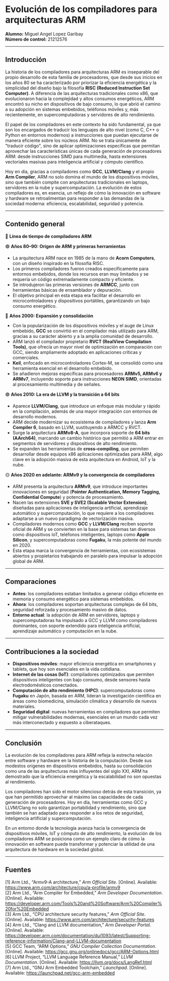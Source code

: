 # Evolución de los compiladores para arquitecturas ARM  

**Alumno:** Miguel Angel Lopez Garibay  
**Número de control:** 21212576  

---

## Introducción  
La historia de los compiladores para arquitecturas ARM es inseparable del propio desarrollo de esta familia de procesadores, que desde sus inicios en los años 80 se ha caracterizado por priorizar la eficiencia energética y la simplicidad del diseño bajo la filosofía **RISC (Reduced Instruction Set Computer)**. A diferencia de las arquitecturas tradicionales como x86, que evolucionaron hacia la complejidad y altos consumos energéticos, ARM encontró su nicho en dispositivos de bajo consumo, lo que abrió el camino a su adopción en sistemas embebidos, teléfonos móviles y, más recientemente, en supercomputadoras y servidores de alto rendimiento.  

El papel de los compiladores en este contexto ha sido fundamental, ya que son los encargados de traducir los lenguajes de alto nivel (como C, C++ o Python en entornos modernos) a instrucciones que puedan ejecutarse de manera eficiente sobre los núcleos ARM. No se trata únicamente de "traducir código", sino de aplicar optimizaciones específicas que permitan aprovechar las características únicas de cada generación de procesadores ARM: desde instrucciones SIMD para multimedia, hasta extensiones vectoriales masivas para inteligencia artificial y cómputo científico.  

Hoy en día, gracias a compiladores como **GCC**, **LLVM/Clang** y el propio **Arm Compiler**, ARM no solo domina el mundo de los dispositivos móviles, sino que también compite con arquitecturas tradicionales en laptops, servidores en la nube y supercomputación. La evolución de estos compiladores es, en esencia, un reflejo de cómo la innovación en software y hardware se retroalimentan para responder a las demandas de la sociedad moderna: eficiencia, escalabilidad, seguridad y potencia.  

---

## Contenido general  

📜 **Línea de tiempo de compiladores ARM**  

🟢 **Años 80–90: Origen de ARM y primeras herramientas**  
- La arquitectura ARM nace en 1985 de la mano de **Acorn Computers**, con un diseño inspirado en la filosofía RISC.  
- Los primeros compiladores fueron creados específicamente para entornos embebidos, donde los recursos eran muy limitados y se requería un código extremadamente compacto y eficiente.  
- Se introdujeron las primeras versiones de **ARMCC**, junto con herramientas básicas de ensamblador y depuración.  
- El objetivo principal en esta etapa era facilitar el desarrollo en microcontroladores y dispositivos portátiles, garantizando un bajo consumo energético.  

🔵 **Años 2000: Expansión y consolidación**  
- Con la popularización de los dispositivos móviles y el auge de Linux embebido, **GCC** se convirtió en el compilador más utilizado para ARM, gracias a su carácter abierto y a la amplia comunidad de desarrollo.  
- ARM lanzó el compilador propietario **RVCT (RealView Compilation Tools)**, que ofrecía un mayor nivel de optimización en comparación con GCC, siendo ampliamente adoptado en aplicaciones críticas y comerciales.  
- **Keil**, enfocado en microcontroladores Cortex-M, se consolidó como una herramienta esencial en el desarrollo embebido.  
- Se añadieron mejoras específicas para procesadores **ARMv5, ARMv6 y ARMv7**, incluyendo soporte para instrucciones **NEON SIMD**, orientadas al procesamiento multimedia y de señales.  

🟣 **Años 2010: La era de LLVM y la transición a 64 bits**  
- Aparece **LLVM/Clang**, que introduce un enfoque más modular y rápido en la compilación, además de una mayor integración con entornos de desarrollo modernos.  
- ARM decide modernizar su ecosistema de compiladores y lanza **Arm Compiler 6**, basado en LLVM, sustituyendo a ARMCC y RVCT.  
- Surge la arquitectura **ARMv8-A**, que incorpora soporte de **64 bits (AArch64)**, marcando un cambio histórico que permitió a ARM entrar en segmentos de servidores y dispositivos de alto rendimiento.  
- Se expanden las herramientas de **cross-compiling**, que permiten desarrollar desde equipos x86 aplicaciones optimizadas para ARM, algo clave en la adopción masiva de esta arquitectura en Android, IoT y la nube.  

🟡 **Años 2020 en adelante: ARMv9 y la convergencia de compiladores**  
- ARM presenta la arquitectura **ARMv9**, que introduce importantes innovaciones en seguridad (**Pointer Authentication, Memory Tagging, Confidential Compute**) y potencia de procesamiento.  
- Nacen las extensiones **SVE y SVE2 (Scalable Vector Extension)**, diseñadas para aplicaciones de inteligencia artificial, aprendizaje automático y supercomputación, lo que requiere a los compiladores adaptarse a un nuevo paradigma de vectorización masiva.  
- Compiladores modernos como **GCC** y **LLVM/Clang** reciben soporte oficial de ARM y se convierten en la base para sistemas tan diversos como dispositivos IoT, teléfonos inteligentes, laptops como **Apple Silicon**, y supercomputadoras como **Fugaku**, la más potente del mundo en 2020.  
- Esta etapa marca la convergencia de herramientas, con ecosistemas abiertos y propietarios trabajando en paralelo para impulsar la adopción global de ARM.  

---

## Comparaciones  
- **Antes**: los compiladores estaban limitados a generar código eficiente en memoria y consumo energético para sistemas embebidos.  
- **Ahora**: los compiladores soportan arquitecturas complejas de 64 bits, seguridad reforzada y procesamiento masivo de datos.  
- **Entorno actual**: la adopción de ARM en servidores, laptops y supercomputadoras ha impulsado a GCC y LLVM como compiladores dominantes, con soporte extendido para inteligencia artificial, aprendizaje automático y computación en la nube.  

---

## Contribuciones a la sociedad  
- **Dispositivos móviles**: mayor eficiencia energética en smartphones y tablets, que hoy son esenciales en la vida cotidiana.  
- **Internet de las cosas (IoT)**: compiladores optimizados que permiten dispositivos inteligentes con bajo consumo, desde sensores hasta electrodomésticos conectados.  
- **Computación de alto rendimiento (HPC)**: supercomputadoras como **Fugaku** en Japón, basada en ARM, lideran la investigación científica en áreas como biomedicina, simulación climática y desarrollo de nuevos materiales.  
- **Seguridad digital**: nuevas herramientas en compiladores que permiten mitigar vulnerabilidades modernas, esenciales en un mundo cada vez más interconectado y expuesto a ciberataques.  

---

## Conclusión  
La evolución de los compiladores para ARM refleja la estrecha relación entre software y hardware en la historia de la computación. Desde sus modestos orígenes en dispositivos embebidos, hasta su consolidación como una de las arquitecturas más influyentes del siglo XXI, ARM ha demostrado que la eficiencia energética y la escalabilidad no son opuestas al rendimiento.  

Los compiladores han sido el motor silencioso detrás de esta transición, ya que han permitido aprovechar al máximo las capacidades de cada generación de procesadores. Hoy en día, herramientas como GCC y LLVM/Clang no solo garantizan portabilidad y rendimiento, sino que también se han adaptado para responder a los retos de seguridad, inteligencia artificial y supercomputación.  

En un entorno donde la tecnología avanza hacia la convergencia de dispositivos móviles, IoT y cómputo de alto rendimiento, la evolución de los compiladores ARM se posiciona como un ejemplo claro de cómo la innovación en software puede transformar y potenciar la utilidad de una arquitectura de hardware en la sociedad global.  

---

## Fuentes  

[1] Arm Ltd., “Armv9-A architecture,” *Arm Official Site*. [Online]. Available: https://www.arm.com/architecture/cpu/a-profile/armv9  
[2] Arm Ltd., “Arm Compiler for Embedded,” *Arm Developer Documentation*. [Online]. Available: https://developer.arm.com/Tools%20and%20Software/Arm%20Compiler%20for%20Embedded  
[3] Arm Ltd., “CPU architecture security features,” *Arm Official Site*. [Online]. Available: https://www.arm.com/architecture/security-features  
[4] Arm Ltd., “Clang and LLVM documentation,” *Arm Developer Portal*. [Online]. Available: https://developer.arm.com/documentation/dui1093/latest/Supporting-reference-information/Clang-and-LLVM-documentation  
[5] GCC Team, “ARM Options,” *GNU Compiler Collection Documentation*. [Online]. Available: https://gcc.gnu.org/onlinedocs/gcc/ARM-Options.html  
[6] LLVM Project, “LLVM Language Reference Manual,” *LLVM Documentation*. [Online]. Available: https://llvm.org/docs/LangRef.html  
[7] Arm Ltd., “GNU Arm Embedded Toolchain,” *Launchpad*. [Online]. Available: https://launchpad.net/gcc-arm-embedded  

